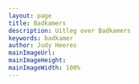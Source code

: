 ```yaml
---
layout: page
title: Badkamers
description: Uitleg over Badkamers
keywords: badkamer
author: Judy Heeres
mainImageUrl:
mainImageHeight:
mainImageWidth: 100%
---
```


